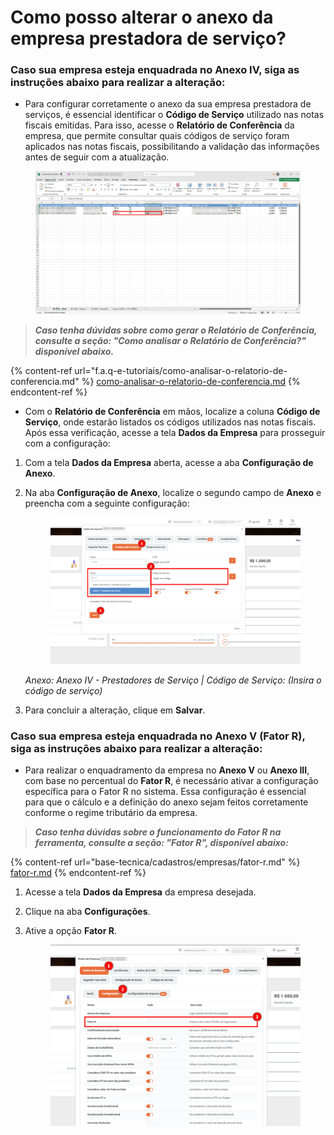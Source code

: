 # Como posso alterar o anexo da empresa prestadora de serviço?

### Caso sua empresa esteja enquadrada no Anexo IV, siga as instruções abaixo para realizar a alteração:

* Para configurar corretamente o anexo da sua empresa prestadora de serviços, é essencial identificar o **Código de Serviço** utilizado nas notas fiscais emitidas. Para isso, acesse o **Relatório de Conferência** da empresa, que permite consultar quais códigos de serviço foram aplicados nas notas fiscais, possibilitando a validação das informações antes de seguir com a atualização.

<figure><img src=".gitbook/assets/image (3) (1) (1).png" alt=""><figcaption></figcaption></figure>

> _**Caso tenha dúvidas sobre como gerar o Relatório de Conferência, consulte a seção: "Como analisar o Relatório de Conferência?" disponível abaixo.**_

{% content-ref url="f.a.q-e-tutoriais/como-analisar-o-relatorio-de-conferencia.md" %}
[como-analisar-o-relatorio-de-conferencia.md](f.a.q-e-tutoriais/como-analisar-o-relatorio-de-conferencia.md)
{% endcontent-ref %}



* Com o **Relatório de Conferência** em mãos, localize a coluna **Código de Serviço**, onde estarão listados os códigos utilizados nas notas fiscais. Após essa verificação, acesse a tela **Dados da Empresa** para prosseguir com a configuração:

1. Com a tela **Dados da Empresa** aberta, acesse a aba **Configuração de Anexo**.
2.  Na aba **Configuração de Anexo**, localize o segundo campo de **Anexo** e preencha com a seguinte configuração:

    <figure><img src=".gitbook/assets/image (1) (1) (1) (1) (1).png" alt=""><figcaption></figcaption></figure>

    _Anexo: Anexo IV - Prestadores de Serviço | Código de Serviço: (Insira o código de serviço)_


3. Para concluir a alteração, clique em **Salvar**.

### Caso sua empresa esteja enquadrada no Anexo V (Fator R), siga as instruções abaixo para realizar a alteração:

* Para realizar o enquadramento da empresa no **Anexo V** ou **Anexo III**, com base no percentual do **Fator R**, é necessário ativar a configuração específica para o Fator R no sistema. Essa configuração é essencial para que o cálculo e a definição do anexo sejam feitos corretamente conforme o regime tributário da empresa.

> _**Caso tenha dúvidas sobre o funcionamento do Fator R na ferramenta, consulte a seção: "Fator R", disponível abaixo:**_

{% content-ref url="base-tecnica/cadastros/empresas/fator-r.md" %}
[fator-r.md](base-tecnica/cadastros/empresas/fator-r.md)
{% endcontent-ref %}



1. Acesse a tela **Dados da Empresa** da empresa desejada.
2. Clique na aba **Configurações**.
3.  Ative a opção **Fator R**.

    <figure><img src=".gitbook/assets/image (237).png" alt=""><figcaption></figcaption></figure>
